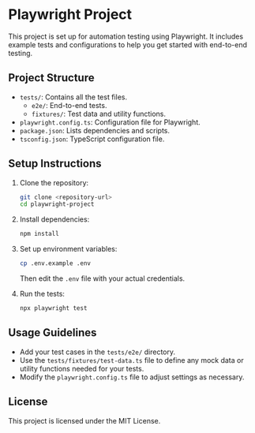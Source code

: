 # Playwright Project

This project is set up for automation testing using Playwright. It includes example tests and configurations to help you get started with end-to-end testing.

## Project Structure

- `tests/`: Contains all the test files.
  - `e2e/`: End-to-end tests.
  - `fixtures/`: Test data and utility functions.
- `playwright.config.ts`: Configuration file for Playwright.
- `package.json`: Lists dependencies and scripts.
- `tsconfig.json`: TypeScript configuration file.

## Setup Instructions

1. Clone the repository:
   ```bash
   git clone <repository-url>
   cd playwright-project
   ```

2. Install dependencies:
   ```bash
   npm install
   ```

3. Set up environment variables:
   ```bash
   cp .env.example .env
   ```
   Then edit the `.env` file with your actual credentials.

4. Run the tests:
   ```bash
   npx playwright test
   ```

## Usage Guidelines

- Add your test cases in the `tests/e2e/` directory.
- Use the `tests/fixtures/test-data.ts` file to define any mock data or utility functions needed for your tests.
- Modify the `playwright.config.ts` file to adjust settings as necessary.

## License

This project is licensed under the MIT License.